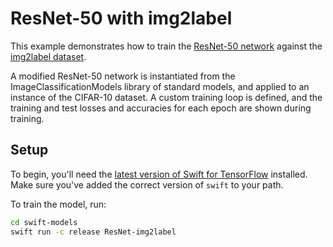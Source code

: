 # ResNet-50 with img2label

This example demonstrates how to train the [ResNet-50 network]( https://arxiv.org/abs/1512.03385) against the [img2label dataset](https://github.com/wojtekcz/language2motion/releases/tag/v0.1.0).

A modified ResNet-50 network is instantiated from the ImageClassificationModels library of standard models, and applied to an instance of the CIFAR-10 dataset. A custom training loop is defined, and the training and test losses and accuracies for each epoch are shown during training.

## Setup

To begin, you'll need the [latest version of Swift for
TensorFlow](https://github.com/tensorflow/swift/blob/master/Installation.md)
installed. Make sure you've added the correct version of `swift` to your path.

To train the model, run:

```sh
cd swift-models
swift run -c release ResNet-img2label
```
